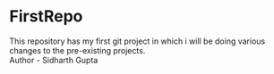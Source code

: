 # FirstRepo
This repository has my first git project in which i will be doing various changes to the pre-existing projects.
<br>
Author - Sidharth Gupta
